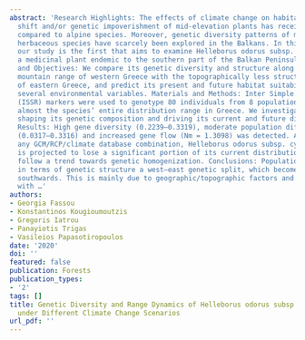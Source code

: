 ```yaml
---
abstract: 'Research Highlights: The effects of climate change on habitat loss, range
  shift and/or genetic impoverishment of mid-elevation plants has received less attention
  compared to alpine species. Moreover, genetic diversity patterns of mountain forest
  herbaceous species have scarcely been explored in the Balkans. In this context,
  our study is the first that aims to examine Helleborus odorus subsp. cyclophyllus,
  a medicinal plant endemic to the southern part of the Balkan Peninsula. Background
  and Objectives: We compare its genetic diversity and structure along the continuous
  mountain range of western Greece with the topographically less structured mountains
  of eastern Greece, and predict its present and future habitat suitability, using
  several environmental variables. Materials and Methods: Inter Simple Sequence Repeat
  (ISSR) markers were used to genotype 80 individuals from 8 populations, covering
  almost the species’ entire distribution range in Greece. We investigated the factors
  shaping its genetic composition and driving its current and future distribution.
  Results: High gene diversity (0.2239–0.3319), moderate population differentiation
  (0.0317–0.3316) and increased gene flow (Nm = 1.3098) was detected. According to
  any GCM/RCP/climate database combination, Helleborus odorus subsp. cyclophyllus
  is projected to lose a significant portion of its current distribution by 2070 and
  follow a trend towards genetic homogenization. Conclusions: Populations exhibit
  in terms of genetic structure a west–east genetic split, which becomes more evident
  southwards. This is mainly due to geographic/topographic factors and their interplay
  with …'
authors:
- Georgia Fassou
- Konstantinos Kougioumoutzis
- Gregoris Iatrou
- Panayiotis Trigas
- Vasileios Papasotiropoulos
date: '2020'
doi: ''
featured: false
publication: Forests
publication_types:
- '2'
tags: []
title: Genetic Diversity and Range Dynamics of Helleborus odorus subsp. cyclophyllus
  under Different Climate Change Scenarios
url_pdf: ''
---
```

